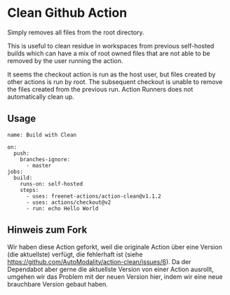 # Clean Github Action

Simply removes all files from the root directory. 

This is useful to clean residue in workspaces 
from previous self-hosted builds which can have a mix of root owned 
files that are not able to be removed by the user running the action. 

It seems the checkout action is run as the host user, but files created by other
actions is run by root.  The subsequent checkout is unable to remove the files
created from the previous run.  Action Runners does not automatically clean up.



## Usage

```
name: Build with Clean

on:
  push:
    branches-ignore:
      - master
jobs:
  build:
    runs-on: self-hosted
    steps:
      - uses: freenet-actions/action-clean@v1.1.2
      - uses: actions/checkout@v2
      - run: echo Hello World
```

## Hinweis zum Fork

Wir haben diese Action geforkt, weil die originale Action über eine Version (die aktuellste) verfügt, die fehlerhaft ist (siehe https://github.com/AutoModality/action-clean/issues/6). Da der Dependabot aber gerne die aktuellste Version von einer Action ausrollt, umgehen wir das Problem mit der neuen Version hier, indem wir eine neue brauchbare Version gebaut haben.
